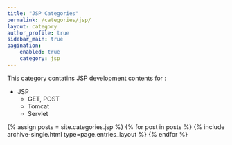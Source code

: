 ```yaml
---
title: "JSP Categories"
permalink: /categories/jsp/
layout: category
author_profile: true
sidebar_main: true
pagination:
    enabled: true
    category: jsp
---
```


This category contatins JSP development contents for :

- JSP
    - GET, POST
    - Tomcat
    - Servlet

{% assign posts = site.categories.jsp %}
{% for post in posts %} 
    {% include archive-single.html type=page.entries_layout %} 
{% endfor %}
